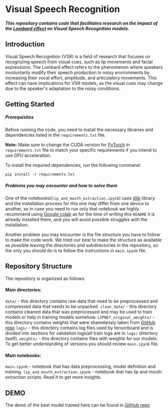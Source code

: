 # Visual Speech Recognition


***This repository contains code that facilitates research on the impact of the [Lombard effect](https://en.wikipedia.org/wiki/Lombard_effect) on Visual Speech Recognition models.***

## Introduction
Visual Speech Recognition (VSR) is a field of research that focuses on recognizing speech from visual cues, 
such as lip movements and facial expressions. 
The Lombard effect refers to the phenomenon where speakers involuntarily modify their speech production in noisy environments by increasing their vocal effort, 
amplitude, and articulatory movements. This effect can have implications for VSR models, as the visual cues may change due to the speaker's adaptation to the noisy conditions.


## Getting Started
##### **Prerequisites**
Before running the code, you need to install the necessary libraries and dependencies listed in the `requirements.txt` file.

**Note:** Make sure to change the CUDA version for [PyTorch](https://pytorch.org/) in `requirements.txt` file to 
match your specific requirements if you intend to use GPU acceleration.

To install the required dependencies, run the following command:

```
pip install -r requirements.txt
```

##### **Problems you may encounter and how to solve them**
One of the notebooks(`lip_and_mouth_extraction.ipynb`) uses [dlib](http://dlib.net/) library and 
the installation process for this one may differ from one device to another, 
so in case you need to run only that notebook we highly recommend using [Google colab](https://colab.research.google.com/)
as for the time of writing this `README` it is already installed there, and you will avoid possible struggles with the installation.

Another problem you may encounter is the file structure you have to follow to make the code work. 
We tried our best to make the structure as available as possible leaving the directories and subdirectories in the repository, 
so the only you should do is to follow the instructions in `main.ipynb` file.  

## Repository Structure
The repository is organized as follows:

#### Main directories:
`data/` - this directory contains raw data that need to be preprocessed and compressed data that needs to be unpacked.
`clean_data/` - this directory contains cleaned data that was preprocessed and may be used to train models or help in training models somehow.
`LIPNET_original_weights/` - this directory contains weights that were shamelessly taken from [GitHub repo](https://github.com/VIPL-Audio-Visual-Speech-Understanding/LipNet-PyTorch)
`logs/` - this directory contains log files used by tensorboard and is divided into sections for validation logs(all train logs are in `logs/` directory itself).
`weights/` - this directory contains files with weights for our models. To get better understanding of versions you should review `main.ipynb` file.

#### Main notebooks:
`main.ipynb` - notebook that has data preprocessing, model definition and training.
`lip_and_mouth_extraction.ipynb` - notebook that has lip and mouth extraction scripts. Read it to get more insights.

## DEMO
The demo of the best model trained here can be found in [GitHub repo](https://github.com/mfedkiv/nn-course-work)
